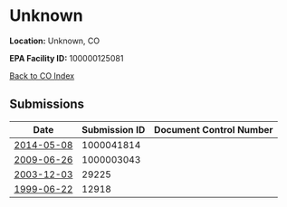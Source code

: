 # Unknown

**Location:** Unknown, CO

**EPA Facility ID:** 100000125081

[Back to CO Index](../../index.md)

## Submissions

| Date | Submission ID | Document Control Number |
|------|--------------|-------------------------|
| [2014-05-08](submissions/1000041814.md) | 1000041814 |  |
| [2009-06-26](submissions/1000003043.md) | 1000003043 |  |
| [2003-12-03](submissions/29225.md) | 29225 |  |
| [1999-06-22](submissions/12918.md) | 12918 |  |
